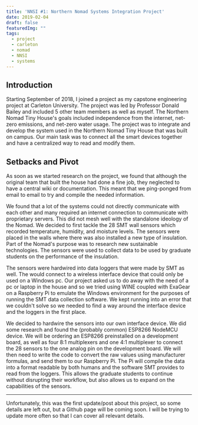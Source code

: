 ```yaml
---
title: 'NNSI #1: Northern Nomad Systems Integration Project'
date: 2019-02-04
draft: false
featuredImg: ""
tags: 
  - project
  - carleton
  - nomad
  - NNSI
  - systems
---
```


## Introduction

Starting September of 2018, I joined a project as my capstone engineering project at Carleton University. The project was led by Professor Donald Bailey and included 5 other team members as well as myself. The Northern Nomad Tiny House's goals included independence from the internet, net-zero emissions, and net-zero water usage. The project was to integrate and develop the system used in the Northern Nomad Tiny House that was built on campus. Our main task was to connect all the smart devices together and have a centralized way to read and modify them.

## Setbacks and Pivot

As soon as we started research on the project, we found that although the original team that built the house had done a fine job, they neglected to have a central wiki or documentation. This meant that we ping-ponged from email to email to try and compile the needed information.

We found that a lot of the systems could not directly communicate with each other and many required an internet connection to communicate with proprietary servers. This did not mesh well with the standalone ideology of the Nomad. We decided to first tackle the 28 SMT wall sensors which recorded temperature, humidity, and moisture levels. The sensors were placed in the walls where there was also installed a new type of insulation. Part of the Nomad's purpose was to research new sustainable technologies. The sensors were used to collect data to be used by graduate students on the performance of the insulation.

The sensors were hardwired into data loggers that were made by SMT as well. The would connect to a wireless interface device that could only be used on a Windows pc. Our project asked us to do away with the need of a pc or laptop in the house and so we tried using WINE coupled with ExaGear on a Raspberry Pi to emulate the Windows environment for the purposes of running the SMT data collection software. We kept running into an error that we couldn't solve so we needed to find a way around the interface device and the loggers in the first place.

We decided to hardwire the sensors into our own interface device. We did some research and found the (probably common) ESP8266 NodeMCU device. We will be ordering an ESP8266 preinstalled on a development board, as well as four 8:1 multiplexers and one 4:1 multiplexer to connect the 28 sensors to the one analog pin on the development board. We will then need to write the code to convert the raw values using manufacturer formulas, and send them to our Raspberry Pi. The Pi will compile the data into a format readable by both humans and the software SMT provides to read from the loggers. This allows the graduate students to continue without disrupting their workflow, but also allows us to expand on the capabilities of the sensors.

---

Unfortunately, this was the first update/post about this project, so some details are left out, but a Github page will be coming soon. I will be trying to update more often so that I can cover all relevant details.

